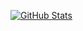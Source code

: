 [![GitHub Stats](https://github-readme-stats.vercel.app/api?username=JNSOFF&count_private=true&show_icons=true&theme=dracula)](https://github.com/JNSOFF)
